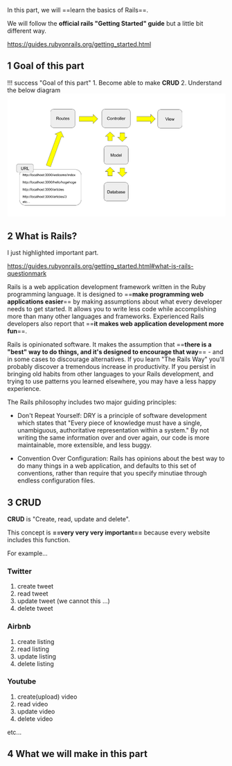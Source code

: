 In this part, we will ==learn the basics of Rails==.

We will follow the **official rails "Getting Started" guide** but a little bit different way.

https://guides.rubyonrails.org/getting_started.html

## 1 Goal of this part

!!! success "Goal of this part"
    1. Become able to make **CRUD**
    2. Understand the below diagram
    ![rails-flow-diagram.png](../img/rails-guide-basics/rails-flow-diagram.png)

## 2 What is Rails?
I just highlighted important part.

https://guides.rubyonrails.org/getting_started.html#what-is-rails-questionmark

Rails is a web application development framework written in the Ruby programming language. It is designed to ==**make programming web applications easier**== by making assumptions about what every developer needs to get started. It allows you to write less code while accomplishing more than many other languages and frameworks. Experienced Rails developers also report that ==**it makes web application development more fun**==.

Rails is opinionated software. It makes the assumption that ==**there is a "best" way to do things, and it's designed to encourage that way**== - and in some cases to discourage alternatives. If you learn "The Rails Way" you'll probably discover a tremendous increase in productivity. If you persist in bringing old habits from other languages to your Rails development, and trying to use patterns you learned elsewhere, you may have a less happy experience.

The Rails philosophy includes two major guiding principles:

- Don't Repeat Yourself: DRY is a principle of software development which states that "Every piece of knowledge must have a single, unambiguous, authoritative representation within a system." By not writing the same information over and over again, our code is more maintainable, more extensible, and less buggy.

- Convention Over Configuration: Rails has opinions about the best way to do many things in a web application, and defaults to this set of conventions, rather than require that you specify minutiae through endless configuration files.

## 3 CRUD
**CRUD** is "Create, read, update and delete".

This concept is **==very very very important==** because every website includes this function.

For example...

### Twitter
1. create tweet
2. read tweet
3. update tweet (we cannot this ...)
4. delete tweet

### Airbnb
1. create listing
2. read listing
3. update listing
4. delete listing

### Youtube
1. create(upload) video
2. read video
3. update video
4. delete video

etc...

## 4 What we will make in this part